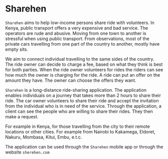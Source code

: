 # Sharehen

`Sharehen` aims to help low-income persons share ride with volunteers. In Kenya, public transport offers a very expensive and bad service. The operators are rude and abusive. Moving from one town to another is stressful when using public transport. From observations, most of the private cars travelling from one part of the country to another, mostly have empty sits.

We aim to connect individual travelling to the same sides of the country. The ride owner can decide to charge a fee, based on what they think is best for both parties. When the ride owner volunteers for rides the riders can see how much the owner is charging for the ride. A ride can put an offer on the amount they have. The owner can choose the offers they want.

`Sharehen` is a long-distance ride-sharing application. The application enables individuals on a journey that takes more than 2 hours to share their ride. The car owner volunteers to share their ride and accept the invitation from the individual who is in need of the service. Through the application, a client can see the people who are willing to share their rides. They then make a request.

For example in Kenya, for those travelling from the city to their remote locations or other cities. For example from Nairobi to Kakamega, Eldoret, Nakuru, Mombasa, Kitui, Embu, e.t.c.

The application can be used through the `Sharehen` mobile app or through the website `sherehen.com`
